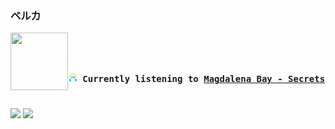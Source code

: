 ### ベルカ

<div align="center">
<kbd>
<a href="https://www.youtube.com/results?search_query=Magdalena+Bay+Secrets" target="_blank">
    <img align="left" width="92" height="92" src="https:&#x2F;&#x2F;lastfm.freetls.fastly.net&#x2F;i&#x2F;u&#x2F;174s&#x2F;c1b18f7dd5f2b262a96288bfa2330ad2.jpg">
</a>
</br></br></br>
<b><p align="center"><img height="14" width="14" src=https:&#x2F;&#x2F;github.com&#x2F;BelkaDev&#x2F;BelkaDev&#x2F;blob&#x2F;master&#x2F;assets&#x2F;listening1.png?raw&#x3D;true> Currently listening to <a href="https://www.youtube.com/results?search_query=Magdalena+Bay+Secrets" target="_blank">Magdalena Bay  - Secrets</a> </b></p>
</kbd>
</div>

#

<div align="left">
    <a href="mailto:belk5@outlook.com"><img src="https://img.shields.io/badge/-contact-blue?style=flat-rounded&logo=Contact&logoColor=white"></a>
    <a href="https://www.buymeacoffee.com/belkadev"><img src="https://img.shields.io/badge/-Buy%20me%20a%20coffee-FF813F?style=flat-rounded&logo=buymeacoffee&logoColor=white"></a>
</div>
